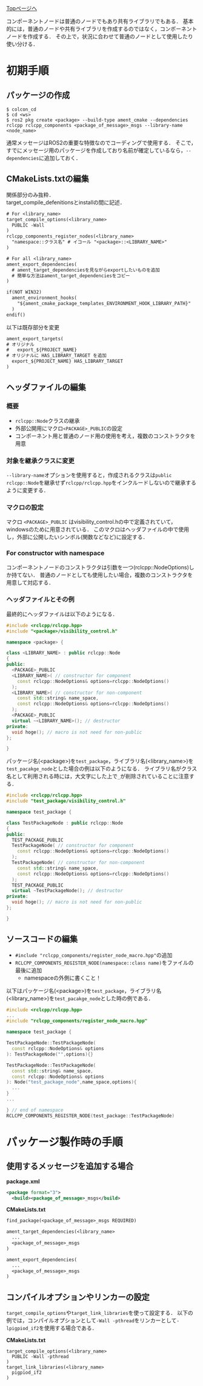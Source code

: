 [Topページへ](../../README_JP.md)

コンポーネントノードは普通のノードでもあり共有ライブラリでもある．
基本的には，普通のノードや共有ライブラリを作成するのではなく，コンポーネントノードを作成する．
その上で，状況に合わせて普通のノードとして使用したり使い分ける．

# 初期手順
## パッケージの作成

```shell
$ colcon_cd
$ cd <ws>
$ ros2 pkg create <package> --build-type ament_cmake --dependencies rclcpp rclcpp_components <package_of_message>_msgs --library-name <node_name>
```

通常メッセージはROS2の重要な特徴なのでコーディングで使用する．
そこで，すでにメッセージ用のパッケージを作成しており名前が確定しているなら，`--dependencies`に追加しておく．

## CMakeLists.txtの編集
関係部分のみ抜粋．<br>
target_compile_defenitionsとinstallの間に記述．

```txt
# For <library_name>
target_compile_options(<library_name>
  PUBLIC -Wall
)
rclcpp_components_register_nodes(<library_name>
  "namespace::クラス名" # イコール "<package>::<LIBRARY_NAME>"
)

# For all <library_name>
ament_export_dependencies(
  # ament_target_dependenciesを見ながらexportしたいものを追加
  # 簡単な方法はament_target_dependenciesをコピー
)

if(NOT WIN32)
  ament_environment_hooks(
    "${ament_cmake_package_templates_ENVIRONMENT_HOOK_LIBRARY_PATH}"
  )
endif()
```

以下は既存部分を変更

```txt
ament_export_targets(
# オリジナル
#   export_${PROJECT_NAME}
# オリジナルに HAS_LIBRARY_TARGET を追加
  export_${PROJECT_NAME} HAS_LIBRARY_TARGET
)
```

## ヘッダファイルの編集
### 概要
* `rclcpp::Node`クラスの継承
* 外部公開用にマクロ`<PACKAGE>_PUBLIC`の設定
* コンポーネント用と普通のノード用の使用を考え，複数のコンストラクタを用意

### 対象を継承クラスに変更
`--library-name`オプションを使用すると，作成されるクラスは`public rclcpp::Node`を継承せず`rclcpp/rclcpp.hpp`をインクルードしないので継承するように変更する．

### マクロの設定
マクロ `<PACKAGE>_PUBLIC` はvisibility_control.hの中で定義されていて，windowsのために用意されている．
このマクロはヘッダファイルの中で使用し，外部に公開したいシンボル(関数などなど)に設定する．

### For constructor with namespace
コンポーネントノードのコンストラクタは引数を一つ(rclcpp::NodeOptions)しか持てない．
普通のノードとしても使用したい場合，複数のコンストラクタを用意して対応する．

### ヘッダファイルとその例
最終的にヘッダファイルは以下のようになる．

```c++
#include <rclcpp/rclcpp.hpp>
#include "<package>/visibility_control.h"

namespace <package> {

class <LIBRARY_NAME> : public rclcpp::Node
{
public:
  <PACKAGE>_PUBLIC
  <LIBRARY_NAME>( // constructor for component
    const rclcpp::NodeOptions& options=rclcpp::NodeOptions()
  );
  <LIBRARY_NAME>( // constructor for non-component
    const std::string& name_space,
    const rclcpp::NodeOptions& options=rclcpp::NodeOptions()
  );
  <PACKAGE>_PUBLIC
  virtual ~<LIBRARY_NAME>(); // destructor
private:
  void hoge(); // macro is not need for non-public
};

}
```

パッケージ名(\<package\>)を`test_package`，ライブラリ名(\<library_name\>)を`test_pacakge_node`とした場合の例は以下のようになる．
ライブラリ名がクラス名として利用される時には，大文字にした上で`_`が削除されていることに注意する．

```c++
#include <rclcpp/rclcpp.hpp>
#include "test_package/visibility_control.h"

namespace test_package {

class TestPackageNode : public rclcpp::Node
{
public:
  TEST_PACKAGE_PUBLIC
  TestPackageNode( // constructor for component
    const rclcpp::NodeOptions& options=rclcpp::NodeOptions()
  );
  TestPackageNode( // constructor for non-component
    const std::string& name_space,
    const rclcpp::NodeOptions& options=rclcpp::NodeOptions()
  );
  TEST_PACKAGE_PUBLIC
  virtual ~TestPackageNode(); // destructor
private:
  void hoge(); // macro is not need for non-public
};

}
```

## ソースコードの編集

* `#include "rclcpp_components/register_node_macro.hpp"`の追加
* `RCLCPP_COMPONENTS_REGISTER_NODE(namespace::class name)`をファイルの最後に追加
  * namespaceの外側に書くこと！

以下はパッケージ名(\<package\>)を`test_package`，ライブラリ名(\<library_name\>)を`test_pacakge_node`とした時の例である．

```c++
#include <rclcpp/rclcpp.hpp>
...
#include "rclcpp_components/register_node_macro.hpp"

namespace test_package {

TestPackageNode::TestPackageNode(
  const rclcpp::NodeOptions& options
): TestPackageNode("",options){}

TestPackageNode::TestPackageNode(
  const std::string& name_space,
  const rclcpp::NodeOptions& options
): Node("test_package_node",name_space,options){
  ...
}
...

} // end of namespace
RCLCPP_COMPONENTS_REGISTER_NODE(test_package::TestPackageNode)
```

# パッケージ製作時の手順
## 使用するメッセージを追加する場合

**package.xml**

```xml
<package format="3">
  <build><package_of_message>_msgs</build>
```

**CMakeLists.txt**

```txt
find_package(<package_of_message>_msgs REQUIRED)

ament_target_dependencies(<library_name>
  ...
  <package_of_message>_msgs
)

ament_export_dependencies(
  ...
  <package_of_message>_msgs
)
```

## コンパイルオプションやリンカーの設定
`target_compile_options`や`target_link_libraries`を使って設定する．
以下の例では，コンパイルオプションとして`-Wall -pthread`をリンカーとして`-lpigpiod_if2`を使用する場合である．

**CMakeLists.txt**

```text
target_compile_options(<library_name>
  PUBLIC -Wall -pthread
)
target_link_libraries(<library_name>
  pigpiod_if2
)
```

